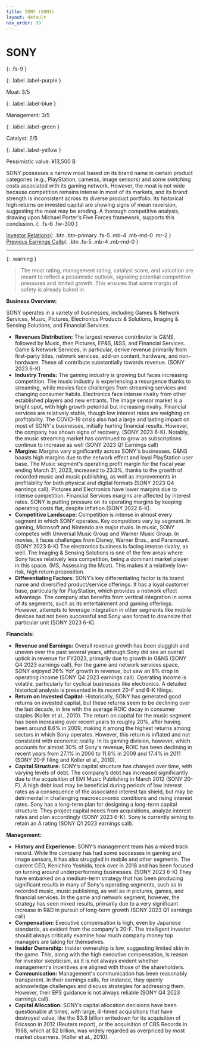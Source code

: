 ```yaml
---
title: SONY (SONY)
layout: default
nav_order: 99
---
```


# SONY
{: .fs-9 }

{: .label .label-purple }

Moat: 3/5

{: .label .label-blue }

Management: 3/5

{: .label .label-green }

Catalyst: 2/5

{: .label .label-yellow }

Pessimistic value: ¥13,500 B

SONY possesses a narrow moat based on its brand name in certain product categories (e.g., PlayStation, cameras, image sensors) and some switching costs associated with its gaming network.  However, the moat is not wide because competition remains intense in most of its markets, and its brand strength is inconsistent across its diverse product portfolio. Its historical high returns on invested capital are showing signs of mean reversion, suggesting the moat may be eroding.  A thorough competitive analysis, drawing upon Michael Porter's Five Forces framework, supports this conclusion.
{: .fs-6 .fw-300 }

[Investor Relations](https://www.google.com/search?q=SONY+investor+relations){: .btn .btn-primary .fs-5 .mb-4 .mb-md-0 .mr-2 }
[Previous Earnings Calls](https://discountingcashflows.com/company/SONY/transcripts/){: .btn .fs-5 .mb-4 .mb-md-0 }

---

{: .warning } 
>The moat rating, management rating, catalyst score, and valuation are meant to reflect a pessimistic outlook, signaling potential competitive pressures and limited growth. This ensures that some margin of safety is already baked in.


**Business Overview:**

SONY operates in a variety of businesses, including Games & Network Services, Music, Pictures, Electronics Products & Solutions, Imaging & Sensing Solutions, and Financial Services.

* **Revenues Distribution:**  The largest revenue contributor is G&NS, followed by Music, then Pictures, EP&S, I&SS, and Financial Services. Game & Network Services, in particular, derive revenue primarily from first-party titles, network services, add-on content, hardware, and non-hardware. These all contribute substantially towards revenue. (SONY 2023 6-K)
* **Industry Trends:** The gaming industry is growing but faces increasing competition. The music industry is experiencing a resurgence thanks to streaming, while movies face challenges from streaming services and changing consumer habits. Electronics face intense rivalry from other established players and new entrants.  The image sensor market is a bright spot, with high growth potential but increasing rivalry.  Financial services are relatively stable, though low interest rates are weighing on profitability. The COVID-19 crisis also had a large and lasting impact on most of SONY's businesses, initially hurting financial results. However, the company has shown signs of recovery. (SONY 2023 6-K). Notably, the music streaming market has continued to grow as subscriptions continue to increase as well (SONY 2023 Q1 Earnings call)
* **Margins:**  Margins vary significantly across SONY's businesses. G&NS boasts high margins due to the network effect and loyal PlayStation user base. The Music segment's operating profit margin for the fiscal year ending March 31, 2023, increased to 23.3%, thanks to the growth of recorded music and music publishing, as well as improvements in profitability for both physical and digital formats (SONY 2023 Q4 earnings call). Pictures and Electronics have lower margins due to intense competition. Financial Services margins are affected by interest rates. SONY is putting pressure on its operating margins by keeping operating costs flat, despite inflation (SONY 2022 6-K).
* **Competitive Landscape:**  Competition is intense in almost every segment in which SONY operates. Key competitors vary by segment. In gaming, Microsoft and Nintendo are major rivals. In music, SONY competes with Universal Music Group and Warner Music Group.  In movies, it faces challenges from Disney, Warner Bros., and Paramount. (SONY 2023 6-K) The electronics business is facing intense rivalry, as well. The Imaging & Sensing Solutions is one of the few areas where Sony faces relatively less competition, being a dominant market player in this space. (MS, Assessing the Moat). This makes it a relatively low-risk, high return proposition.
* **Differentiating Factors:** SONY’s key differentiating factor is its brand name and diversified product/service offerings. It has a loyal customer base, particularly for PlayStation, which provides a network effect advantage. The company also benefits from vertical integration in some of its segments, such as its entertainment and gaming offerings. However, attempts to leverage integration in other segments like mobile devices had not been successful and Sony was forced to downsize that particular unit (SONY 2023 6-K).


**Financials:**

* **Revenue and Earnings:** Overall revenue growth has been sluggish and uneven over the past several years, although Sony did see an overall uptick in revenue for FY2023, primarily due to growth in G&NS (SONY Q4 2023 earnings call). For the game and network services space, SONY enjoyed 26% YoY growth in revenue, but saw an 8% drop in operating income (SONY Q4 2023 earnings call).  Operating income is volatile, particularly for cyclical businesses like electronics.  A detailed historical analysis is presented in its recent 20-F and 6-K filings.
* **Return on Invested Capital:** Historically, SONY has generated good returns on invested capital, but these returns seem to be declining over the last decade, in line with the average ROIC decay in consumer staples (Koller et al., 2010). The return on capital for the music segment has been increasing over recent years to roughly 20%, after having been around 8.6% in 2009, making it among the highest returns among sectors in which Sony operates. However, this return is inflated and not consistent with economic reality. In its gaming division, however, which accounts for almost 30% of Sony's revenue, ROIC has been declining in recent years from 27.1% in 2006 to 11.6% in 2009 and 17.4% in 2011 (SONY 20-F filing and Koller et al., 2010).
* **Capital Structure:**  SONY’s capital structure has changed over time, with varying levels of debt. The company’s debt has increased significantly due to the acquisition of EMI Music Publishing in March 2012 (SONY 20-F).  A high debt load may be beneficial during periods of low interest rates as a consequence of the associated interest tax shield, but may be detrimental in challenging macroeconomic conditions and rising interest rates. Sony has a long-term plan for designing a long-term capital structure. They project capital needs from acquisitions, analyze interest rates and plan accordingly (SONY 2023 6-K). Sony is currently aiming to retain an A rating (SONY Q1 2023 earnings call).



**Management:**

* **History and Experience:** SONY’s management team has a mixed track record. While the company has had some successes in gaming and image sensors, it has also struggled in mobile and other segments. The current CEO, Kenichiro Yoshida, took over in 2018 and has been focused on turning around underperforming businesses. (SONY 2023 6-K) They have embarked on a medium-term strategy that has been producing significant results in many of Sony's operating segments, such as in recorded music, music publishing, as well as in pictures, games, and financial services. In the game and network segment, however, the strategy has seen mixed results, primarily due to a very significant increase in R&D in pursuit of long-term growth (SONY 2023 Q1 earnings call)
* **Compensation:**  Executive compensation is high, even by Japanese standards, as evident from the company's 20-F.  The intelligent investor should always critically examine how much company money top managers are taking for themselves. 
* **Insider Ownership:** Insider ownership is low, suggesting limited skin in the game.  This, along with the high executive compensation, is reason for investor skepticism, as it is not always evident whether management's incentives are aligned with those of the shareholders.
* **Communication:**  Management's communication has been reasonably transparent. In their earnings calls, for instance, they openly acknowledge challenges and discuss strategies for addressing them.  However, their EPS guidance is not always reliable (SONY Q4 2023 earnings call).
* **Capital Allocation:** SONY’s capital allocation decisions have been questionable at times, with large, ill-timed acquisitions that have destroyed value, like the $3.8 billion writedown for its acquisition of Ericsson in 2012 (Reuters report), or the acquisition of CBS Records in 1988, which at $2 billion, was widely regarded as overpriced by most market observers. (Koller et al., 2010).